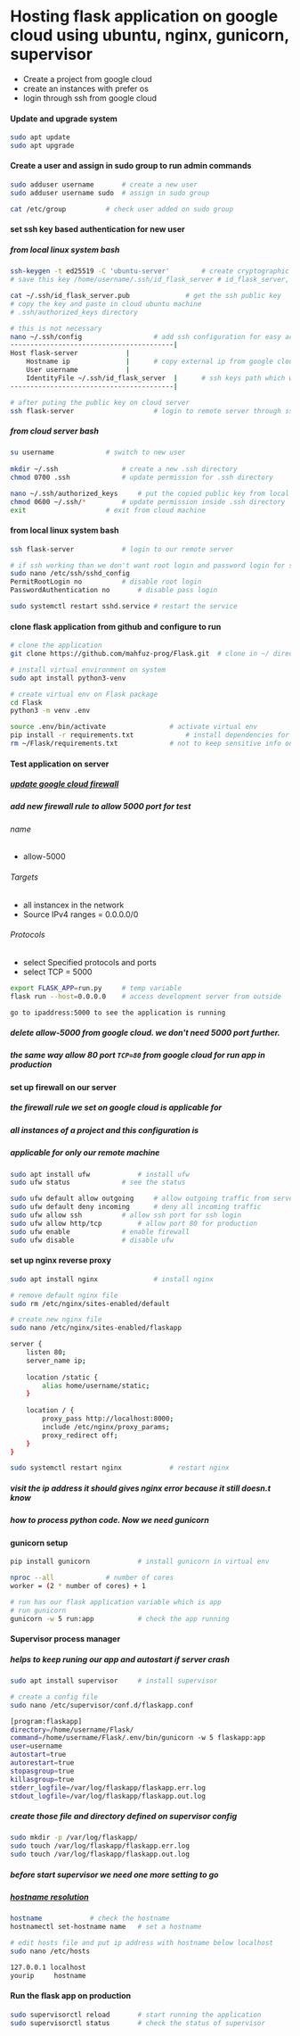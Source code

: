 # Hosting flask application on google cloud using ubuntu, nginx, gunicorn, supervisor

* Create a project from google cloud
* create an instances with prefer os
* login through ssh from google cloud

#### Update and upgrade system
```bash
sudo apt update
sudo apt upgrade
```

#### Create a user and assign in sudo group to run admin commands
```bash
sudo adduser username		# create a new user
sudo adduser username sudo	# assign in sudo group

cat /etc/group			# check user added on sudo group
```

#### set ssh key based authentication for new user

##### from local linux system bash
```bash
ssh-keygen -t ed25519 -C 'ubuntu-server'		# create cryptographic hash key
# save this key /home/username/.ssh/id_flask_server	# id_flask_server, id_flask_server.pub

cat ~/.ssh/id_flask_server.pub 				# get the ssh public key
# copy the key and paste in cloud ubuntu machine 
# .ssh/authorized_keys directory

# this is not necessary
nano ~/.ssh/config					# add ssh configuration for easy access
-----------------------------------------|
Host flask-server			 |
    Hostname ip				 |		# copy external ip from google cloud
    User username			 |
    IdentityFile ~/.ssh/id_flask_server  |		# ssh keys path which we have created
-----------------------------------------|

# after puting the public key on cloud server
ssh flask-server					# login to remote server through ssh
```

##### from cloud server bash
```bash
su username				# switch to new user
	
mkdir ~/.ssh				# create a new .ssh directory
chmod 0700 .ssh				# update permission for .ssh directory

nano ~/.ssh/authorized_keys		# put the copied public key from local
chmod 0600 ~/.ssh/*			# update permission inside .ssh directory
exit					# exit from cloud machine
```

#### from local linux system bash
```bash
ssh flask-server			# login to our remote server

# if ssh working than we don't want root login and password login for security
sudo nano /etc/ssh/sshd_config
PermitRootLogin no			# disable root login
PasswordAuthentication no		# disable pass login

sudo systemctl restart sshd.service	# restart the service
```

#### clone flask application from github and configure to run
```bash
# clone the application
git clone https://github.com/mahfuz-prog/Flask.git	# clone in ~/ directory

# install virtual environment on system
sudo apt install python3-venv

# create virtual env on Flask package
cd Flask
python3 -m venv .env

source .env/bin/activate 				# activate virtual env
pip install -r requirements.txt				# install dependencies for app
rm ~/Flask/requirements.txt				# not to keep sensitive info on server
```

#### Test application on server
##### [update google cloud firewall](https://console.cloud.google.com/net-security/firewall-manager/firewall-policies/)
##### add new firewall rule to allow 5000 port for test
###### name
* allow-5000
###### Targets 
* all instancex in the network
* Source IPv4 ranges = 0.0.0.0/0
###### Protocols
* select Specified protocols and ports
* select TCP = 5000

```bash
export FLASK_APP=run.py		# temp variable
flask run --host=0.0.0.0	# access development server from outside

go to ipaddress:5000 to see the application is running
```
##### delete allow-5000 from google cloud. we don't need 5000 port further.
##### the same way allow 80 port `TCP=80` from google cloud for run app in production

#### set up firewall on our server
##### the firewall rule we set on google cloud is applicable for
##### all instances of a project and this configuration is
##### applicable for only our remote machine
```bash
sudo apt install ufw			# install ufw
sudo ufw status				# see the status

sudo ufw default allow outgoing		# allow outgoing traffic from server
sudo ufw default deny incoming		# deny all incoming traffic
sudo ufw allow ssh			# allow ssh port for ssh login
sudo ufw allow http/tcp			# allow port 80 for production
sudo ufw enable				# enable firewall
sudo ufw disable			# disable ufw
```

#### set up nginx reverse proxy
```bash
sudo apt install nginx				# install nginx

# remove default nginx file
sudo rm /etc/nginx/sites-enabled/default

# create new nginx file
sudo nano /etc/nginx/sites-enabled/flaskapp

server {
	listen 80;
	server_name ip;
	
	location /static {
		alias home/username/static; 
	}
	
	location / {
		proxy_pass http://localhost:8000;
		include /etc/nginx/proxy_params;
		proxy_redirect off;
	}
}

sudo systemctl restart nginx			# restart nginx
```
##### visit the ip address it should gives nginx error because it still doesn.t know
##### how to process python code. Now we need gunicorn

#### gunicorn setup 
```bash
pip install gunicorn			# install gunicorn in virtual env

nproc --all				# number of cores
worker = (2 * number of cores) + 1

# run has our flask application variable which is app
# run gunicorn
gunicorn -w 5 run:app			# check the app running
```

#### Supervisor process manager
##### helps to keep runing our app and autostart if server crash
```bash
sudo apt install supervisor		# install supervisor

# create a config file
sudo nano /etc/supervisor/conf.d/flaskapp.conf

[program:flaskapp]
directory=/home/username/Flask/
command=/home/username/Flask/.env/bin/gunicorn -w 5 flaskapp:app
user=username
autostart=true
autorestart=true
stopasgroup=true
killasgroup=true
stderr_logfile=/var/log/flaskapp/flaskapp.err.log
stdout_logfile=/var/log/flaskapp/flaskapp.out.log
```

##### create those file and directory defined on supervisor config
```bash
sudo mkdir -p /var/log/flaskapp/
sudo touch /var/log/flaskapp/flaskapp.err.log
sudo touch /var/log/flaskapp/flaskapp.out.log
```

##### before start supervisor we need one more setting to go
##### [hostname resolution](https://www.debian.org/doc/manuals/debian-reference/ch05.en.html#_the_hostname_resolution)
```bash
hostname 			# check the hostname
hostnamectl set-hostname name	# set a hostname

# edit hosts file and put ip address with hostname below localhost
sudo nano /etc/hosts

127.0.0.1 localhost
yourip     hostname
```

#### Run the flask app on production
```bash
sudo supervisorctl reload		# start running the application
sudo supervisorctl status		# check the status of supervisor
```